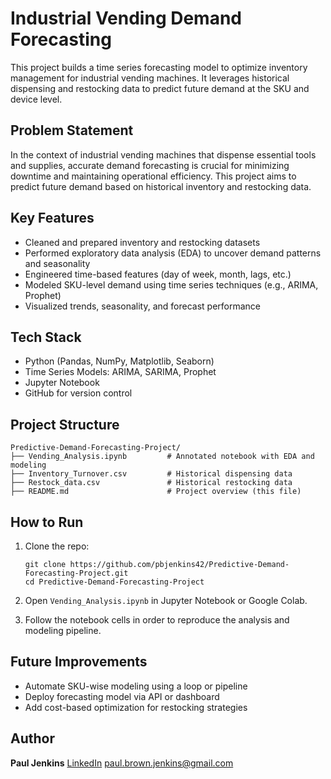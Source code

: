 # Industrial Vending Demand Forecasting

This project builds a time series forecasting model to optimize inventory management for industrial vending machines. It leverages historical dispensing and restocking data to predict future demand at the SKU and device level.

## Problem Statement

In the context of industrial vending machines that dispense essential tools and supplies, accurate demand forecasting is crucial for minimizing downtime and maintaining operational efficiency. This project aims to predict future demand based on historical inventory and restocking data.

## Key Features

* Cleaned and prepared inventory and restocking datasets
* Performed exploratory data analysis (EDA) to uncover demand patterns and seasonality
* Engineered time-based features (day of week, month, lags, etc.)
* Modeled SKU-level demand using time series techniques (e.g., ARIMA, Prophet)
* Visualized trends, seasonality, and forecast performance

## Tech Stack

* Python (Pandas, NumPy, Matplotlib, Seaborn)
* Time Series Models: ARIMA, SARIMA, Prophet
* Jupyter Notebook
* GitHub for version control

## Project Structure

```
Predictive-Demand-Forecasting-Project/
├── Vending_Analysis.ipynb         # Annotated notebook with EDA and modeling
├── Inventory_Turnover.csv         # Historical dispensing data
├── Restock_data.csv               # Historical restocking data
├── README.md                      # Project overview (this file)
```

## How to Run

1. Clone the repo:

   ```
   git clone https://github.com/pbjenkins42/Predictive-Demand-Forecasting-Project.git
   cd Predictive-Demand-Forecasting-Project
   ```

2. Open `Vending_Analysis.ipynb` in Jupyter Notebook or Google Colab.

3. Follow the notebook cells in order to reproduce the analysis and modeling pipeline.

## Future Improvements

* Automate SKU-wise modeling using a loop or pipeline
* Deploy forecasting model via API or dashboard
* Add cost-based optimization for restocking strategies

## Author

**Paul Jenkins**
[LinkedIn](https://www.linkedin.com/in/paul-jenkins-32410353)
[paul.brown.jenkins@gmail.com](mailto:paul.brown.jenkins@gmail.com)
